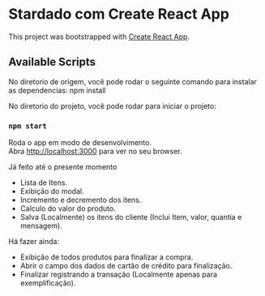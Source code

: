 # Stardado com Create React App
This project was bootstrapped with [Create React App](https://github.com/facebook/create-react-app).

## Available Scripts
No diretorio de origem, você pode rodar o seguinte comando para instalar as dependencias:
npm install

No diretorio do projeto, você pode rodar para iniciar o projeto:
### `npm start`

Roda o app em modo de desenvolvimento.\
Abra [http://localhost:3000](http://localhost:3000) para ver no seu browser.

Já feito até o presente momento
 - Lista de Itens.
 - Exibição do modal.
 - Incremento e decremento dos itens.
 - Calculo do valor do produto.
 - Salva (Localmente) os itens do cliente (Inclui Item, valor, quantia e mensagem).

Há fazer ainda:
 - Exibição de todos produtos para finalizar a compra.
 - Abrir o campo dos dados de cartão de crédito para finalização.
 - Finalizar registrando a transação (Localmente apenas para exemplificação). 
